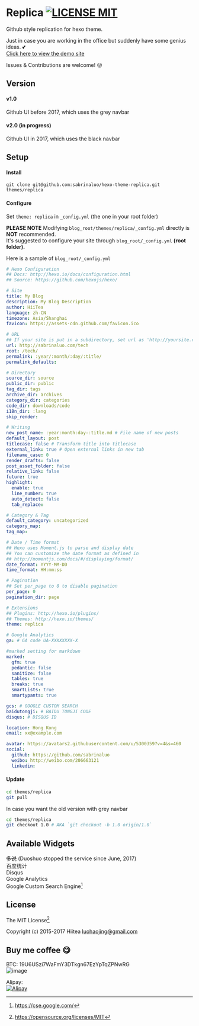 # Replica [![LICENSE MIT](https://img.shields.io/badge/LICENSE-MIT-blue.svg)](https://opensource.org/licenses/MIT)
Github style replication for hexo theme. 

Just in case you are working in the office but suddenly have some genius ideas. :two_hearts:  
[Click here to view the demo site](//sabrinaluo.github.io/tech)

Issues & Contributions are welcome! :stuck_out_tongue:

## Version
#### v1.0  
Github UI before 2017, which uses the grey navbar

#### v2.0 (in progress)  
Github UI in 2017, which uses the black navbar

## Setup
#### Install
```
git clone git@github.com:sabrinaluo/hexo-theme-replica.git themes/replica
```

#### Configure
Set `theme: replica` in `_config.yml` (the one in your root folder)

**PLEASE NOTE** 
Modifying `blog_root/themes/replica/_config.yml` directly is **NOT** recommended.  
It's suggested to configure your site through `blog_root/_config.yml` **(root folder).**

Here is a sample of `blog_root/_config.yml`
``` yml
# Hexo Configuration
## Docs: http://hexo.io/docs/configuration.html
## Source: https://github.com/hexojs/hexo/

# Site
title: My Blog
description: My Blog Description
author: HiiTea
language: zh-CN
timezone: Asia/Shanghai
favicon: https://assets-cdn.github.com/favicon.ico

# URL
## If your site is put in a subdirectory, set url as 'http://yoursite.com/child' and root as '/child/'
url: http://sabrinaluo.com/tech
root: /tech/
permalink: :year/:month/:day/:title/
permalink_defaults:

# Directory
source_dir: source
public_dir: public
tag_dir: tags
archive_dir: archives
category_dir: categories
code_dir: downloads/code
i18n_dir: :lang
skip_render:

# Writing
new_post_name: :year:month:day-:title.md # File name of new posts
default_layout: post
titlecase: false # Transform title into titlecase
external_link: true # Open external links in new tab
filename_case: 0
render_drafts: false
post_asset_folder: false
relative_link: false
future: true
highlight:
  enable: true
  line_number: true
  auto_detect: false
  tab_replace:

# Category & Tag
default_category: uncategorized
category_map:
tag_map:

# Date / Time format
## Hexo uses Moment.js to parse and display date
## You can customize the date format as defined in
## http://momentjs.com/docs/#/displaying/format/
date_format: YYYY-MM-DD
time_format: HH:mm:ss

# Pagination
## Set per_page to 0 to disable pagination
per_page: 0
pagination_dir: page

# Extensions
## Plugins: http://hexo.io/plugins/
## Themes: http://hexo.io/themes/
theme: replica

# Google Analytics
ga: # GA code UA-XXXXXXXX-X

#marked setting for markdown
marked:
  gfm: true
  pedantic: false
  sanitize: false
  tables: true
  breaks: true
  smartLists: true
  smartypants: true

gcs: # GOOGLE CUSTOM SEARCH
baidutongji: # BAIDU TONGJI CODE
disqus: # DISQUS ID

location: Hong Kong
email: xx@example.com

avatar: https://avatars2.githubusercontent.com/u/5300359?v=4&s=460
social:
  github: https://github.com/sabrinaluo
  weibo: http://weibo.com/206663121
  linkedin: 
```

#### Update
``` bash
cd themes/replica
git pull
```

In case you want the old version with grey navbar
``` bash
cd themes/replica
git checkout 1.0 # AKA `git checkout -b 1.0 origin/1.0`
```

## Available Widgets
~~多说~~ (Duoshuo stopped the service since June, 2017)  
百度统计  
Disqus  
Google Analytics  
Google Custom Search Engine[^1]

## License
The MIT License[^2]

Copyright (c) 2015-2017 Hiitea <luohaojing@gmail.com>

[^1]: https://cse.google.com/
[^2]: https://opensource.org/licenses/MIT

## Buy me coffee :yum:
BTC: 19U6USzi7WaFmY3DTkgn67EzYpTqZPNwRG  
![image](https://user-images.githubusercontent.com/5300359/30433338-cb7a9e48-9996-11e7-8e17-55f582b56e48.png)

Alipay:  
[![Alipay](http://7xow88.com1.z0.glb.clouddn.com/alip.jpg?imageView2/3/w/150/)](http://7xow88.com1.z0.glb.clouddn.com/alip.jpg)
